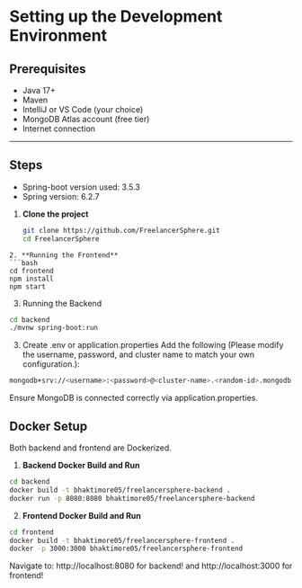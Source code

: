 # Setting up the Development Environment

## Prerequisites

- Java 17+
- Maven
- IntelliJ or VS Code (your choice)
- MongoDB Atlas account (free tier)
- Internet connection

---

## Steps
- Spring-boot version used: 3.5.3
- Spring version: 6.2.7

1. **Clone the project**
   ```bash
   git clone https://github.com/FreelancerSphere.git
   cd FreelancerSphere
  ```
2. **Running the Frontend**
```bash
cd frontend
npm install
npm start
```

3. Running the Backend
```bash
cd backend
./mvnw spring-boot:run
```

3. Create .env or application.properties
Add the following (Please modify the username, password, and cluster name to match your own configuration.):
```bash
mongodb+srv://<username>:<password>@<cluster-name>.<random-id>.mongodb.net/?retryWrites=true&w=majority
```

Ensure MongoDB is connected correctly via application.properties.

## Docker Setup
Both backend and frontend are Dockerized.

1. **Backend Docker Build and Run**
```bash
cd backend
docker build -t bhaktimore05/freelancersphere-backend .
docker run -p 8080:8080 bhaktimore05/freelancersphere-backend
```

2. **Frontend Docker Build and Run**
```bash
cd frontend
docker build -t bhaktimore05/freelancersphere-frontend .
docker -p 3000:3000 bhaktimore05/freelancersphere-frontend
```

Navigate to: http://localhost:8080 for backend! and http://localhost:3000 for frontend!